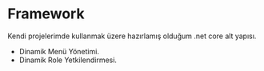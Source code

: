 # Framework

Kendi projelerimde kullanmak üzere hazırlamış olduğum .net core alt yapısı.

<ul>
<li>Dinamik Menü Yönetimi.</li>
<li>Dinamik Role Yetkilendirmesi.</li>
</ul>
